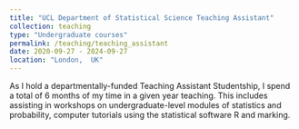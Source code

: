```yaml
---
title: "UCL Department of Statistical Science Teaching Assistant"
collection: teaching
type: "Undergraduate courses"
permalink: /teaching/teaching_assistant
date: 2020-09-27 - 2024-09-27
location: "London,  UK"
---
```


As I hold a departmentally-funded Teaching Assistant Studentship, I spend a total of 6 months of my time in a given year teaching. This includes assisting in workshops on undergraduate-level modules of statistics and probability, computer tutorials using the statistical software R and marking.
